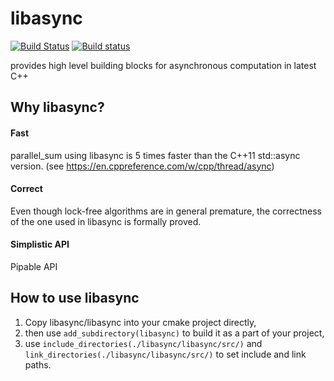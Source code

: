 # libasync

[![Build Status](https://travis-ci.org/wjp-release/libasync.svg?branch=master)](https://travis-ci.org/wjp-release/libasync)
[![Build status](https://ci.appveyor.com/api/projects/status/wy1bgkp4lo5ryt8n/branch/master?svg=true)](https://ci.appveyor.com/project/wjpjw/libasync/branch/master)

provides high level building blocks for asynchronous computation in latest C++

## Why libasync?
#### Fast
parallel_sum using libasync is 5 times faster than the C++11 std::async version. (see https://en.cppreference.com/w/cpp/thread/async)

#### Correct
Even though lock-free algorithms are in general premature, the correctness of the one used in libasync is formally proved.

#### Simplistic API
Pipable API 

## How to use libasync

1) Copy libasync/libasync into your cmake project directly,
2) then use `add_subdirectory(libasync)` to build it as a part of your project,
3) use `include_directories(./libasync/libasync/src/)` and `link_directories(./libasync/libasync/src/)` to set include and link paths.

## 
